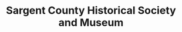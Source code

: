 ---
layout: repo
title: "Sargent County Historical Society and Museum"
id: 6347
permalink: repos/6347/
---
